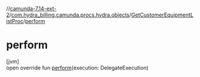 //[camunda-7.14-ext-2](../../../index.md)/[com.hydra_billing.camunda.procs.hydra.objects](../index.md)/[GetCustomerEquipmentListProc](index.md)/[perform](perform.md)

# perform

[jvm]\
open override fun [perform](perform.md)(execution: DelegateExecution)
